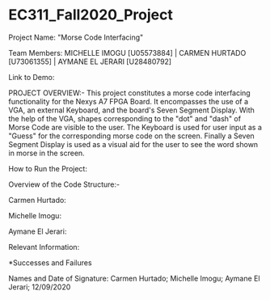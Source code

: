# EC311_Fall2020_Project

Project Name: "Morse Code Interfacing"

Team Members: MICHELLE IMOGU [U05573884] | CARMEN HURTADO [U73061355] |  AYMANE EL JERARI [U28480792]


Link to Demo: 


PROJECT OVERVIEW:- This project constitutes a morse code interfacing functionality for the Nexys A7 FPGA Board. It encompasses the use of a VGA, an external Keyboard, and the board's Seven Segment Display. With the help of the VGA, shapes corresponding to the "dot" and "dash" of Morse Code are visible to the user. The Keyboard is used for user input as a "Guess" for the corresponding morse code on the screen. Finally a Seven Segment Display is used as a visual aid for the user to see the word shown in morse in the screen. 


How to Run the Project: 


Overview of the Code Structure:-

Carmen Hurtado:  

Michelle Imogu: 

Aymane El Jerari: 



Relevant Information:

*Successes and Failures



Names and Date of Signature: Carmen Hurtado; Michelle Imogu; Aymane El Jerari; 12/09/2020
